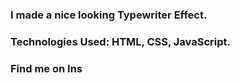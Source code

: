 ### I made a nice looking Typewriter Effect.

### Technologies Used: HTML, CSS, JavaScript.

### Find me on Ins